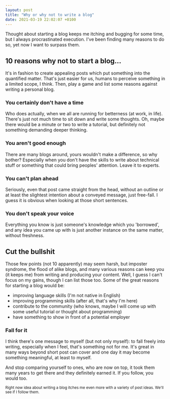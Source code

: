 ```yaml
---
layout: post
title: "Why or why not to write a blog"
date: 2021-03-19 22:02:07 +0100
---
```

Thought about starting a blog keeps me itching and bugging for some time, but I always procrastinated execution. I've been finding many reasons to do so, yet now I want to surpass them.

## 10 reasons why not to start a blog...

It's in fashion to create appealing posts which put something into the quantified matter. That's just easier for us, humans to perceive something in a limited scope, I think.
Then, play a game and list some reasons against writing a personal blog.

### You certainly don't have a time

Who does actually, when we all are running for betterness (at work, in life). There's just not much time to sit down and write some thoughts. Oh, maybe there would be a minute or two to write a tutorial, but definitely not something demanding deeper thinking.

### You aren't good enough

There are many blogs around, yours wouldn't make a difference, so why bother? Especially when you don't have the skills to write about technical stuff or something that could bring peoples' attention. Leave it to experts.

### You can't plan ahead

Seriously, even that post came straight from the head, without an outline or at least the slightest intention about a conveyed message, just free-fall. I guess it is obvious when looking at those short sentences.

### You don't speak your voice

Everything you know is just someone's knowledge which you 'borrowed', and any idea you came up with is just another instance on the same matter, without freshness.

## Cut the bullshit

Those few points (not 10 apparently) may seem harsh, but imposter syndrome, the flood of alike blogs, and many various reasons can keep you (it keeps me) from writing and producing your content. Well, I guess I can't focus on my gains, though I can list those too.
Some of the great reasons for starting a blog would be:

* improving language skills (I'm not native in English)
* improving programming skills (after all, that's why I'm here)
* contribute to the community (who knows, maybe I will come up with some useful tutorial or thought about programming)
* have something to show in front of a potential employer

### Fall for it

I think there's one message to myself (but not only myself): to fall freely into writing, especially when I feel, that's something not for me. It's great in many ways beyond short post can cover and one day it may become something meaningful, at least to myself.

And stop comparing yourself to ones, who are now on top, it took them many years to get there and they definitely earned it. If you follow, you would too.

<small>Right now idea about writing a blog itches me even more with a variety of post ideas. We'll see if I follow them.</small>
